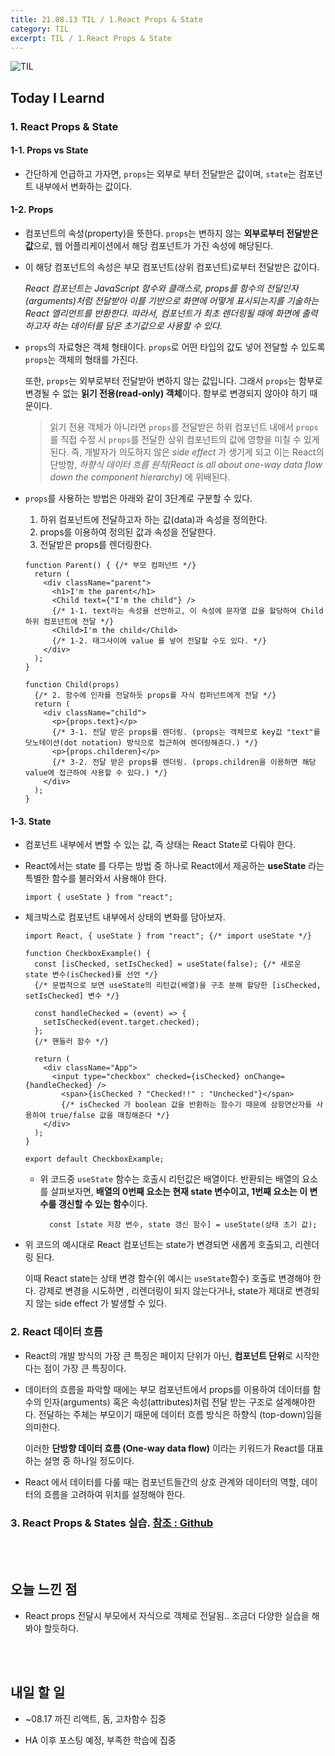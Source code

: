 ```yaml
---
title: 21.08.13 TIL / 1.React Props & State
category: TIL
excerpt: TIL / 1.React Props & State
---
```


![TIL](https://user-images.githubusercontent.com/83164003/127775612-7464075f-89e7-478e-82ee-dc1c2710a125.jpeg)
## Today I Learnd
### 1. React Props & State
#### 1-1. Props vs State
- 간단하게 언급하고 가자면, `props`는 외부로 부터 전달받은 값이며, `state`는 컴포넌트 내부에서 변화하는 값이다.

#### 1-2. Props
- 컴포넌트의 속성(property)을 뜻한다. `props`는 변하지 않는 **외부로부터 전달받은 값**으로, 웹 어플리케이션에서 해당 컴포넌트가 가진 속성에 해당된다.

- 이 해당 컴포넌트의 속성은 부모 컴포넌트(상위 컴포넌트)로부터 전달받은 값이다.

  *React 컴포넌트는 JavaScript 함수와 클래스로, props를 함수의 전달인자(arguments)처럼 전달받아 이를 기반으로 화면에 어떻게 표시되는지를 기술하는 React 엘리먼트를 반환한다. 따라서, 컴포넌트가 최초 렌더링될 때에 화면에 출력하고자 하는 데이터를 담은 초기값으로 사용할 수 있다.*

- `props`의 자료형은 객체 형태이다. `props`로 어떤 타입의 값도 넣어 전달할 수 있도록 `props`는 객체의 형태를 가진다.

  또한, `props`는 외부로부터 전달받아 변하지 않는 값입니다. 그래서 `props`는 함부로 변경될 수 없는 **읽기 전용(read-only) 객체**이다. 함부로 변경되지 않아야 하기 때문이다.

  > 읽기 전용 객체가 아니라면 `props`를 전달받은 하위 컴포넌트 내에서 `props` 를 직접 수정 시 `props`를 전달한 상위 컴포넌트의 값에 영향을 미칠 수 있게 된다. 즉, 개발자가 의도하지 않은 *side effect* 가 생기게 되고 이는 React의 단방향, *하향식 데이터 흐름 원칙(React is all about one-way data flow down the component hierarchy)* 에 위배된다.

- `props`를 사용하는 방법은 아래와 같이 3단계로 구분할 수 있다.

  1. 하위 컴포넌트에 전달하고자 하는 값(data)과 속성을 정의한다.
  2. props를 이용하여 정의된 값과 속성을 전달한다.
  3. 전달받은 props를 렌더링한다.



  ```react
  function Parent() { {/* 부모 컴퍼넌트 */}
    return (
      <div className="parent">
        <h1>I'm the parent</h1>
        <Child text={"I'm the child"} /> 
        {/* 1-1. text라는 속성을 선언하고, 이 속성에 문자열 값을 할당하여 Child 하위 컴포넌트에 전달 */}
        <Child>I'm the child</Child> 
        {/* 1-2. 태그사이에 value 를 넣어 전달할 수도 있다. */}
      </div>
    );
  }

  function Child(props) 
	{/* 2. 함수에 인자를 전달하듯 props를 자식 컴퍼넌트에게 전달 */}
    return (
      <div className="child">
        <p>{props.text}</p>
        {/* 3-1. 전달 받은 props를 렌더링. (props는 객체므로 key값 "text"를 닷노테이션(dot notation) 방식으로 접근하여 렌더링해준다.) */}
        <p>{props.childeren}</p>
        {/* 3-2. 전달 받은 props를 렌더링. (props.children을 이용하면 해당 value에 접근하여 사용할 수 있다.) */}
      </div>
    );
  }
  ```

#### 1-3. State
- 컴포넌트 내부에서 변할 수 있는 값, 즉 상태는 React State로 다뤄야 한다.

- React에서는 state 를 다루는 방법 중 하나로 React에서 제공하는 **useState** 라는 특별한 함수를 불러와서 사용해야 한다. 

  ```react
  import { useState } from "react";
	```
	
- 체크박스로 컴포넌트 내부에서 상태의 변화를 담아보자.

  ```react
  import React, { useState } from "react"; {/* import useState */}

  function CheckboxExample() {
    const [isChecked, setIsChecked] = useState(false); {/* 새로운 state 변수(isChecked)를 선언 */}
    {/* 문법적으로 보면 useState의 리턴값(배열)을 구조 분해 할당한 [isChecked, setIsChecked] 변수 */}

    const handleChecked = (event) => {
      setIsChecked(event.target.checked);
    };
    {/* 핸들러 함수 */}

    return (
      <div className="App">
        <input type="checkbox" checked={isChecked} onChange={handleChecked} />
          <span>{isChecked ? "Checked!!" : "Unchecked"}</span>
          {/* isChecked 가 boolean 값을 반환하는 함수기 때문에 삼항연산자를 사용하여 true/false 값을 매칭해준다 */}
      </div>
    );
  }

  export default CheckboxExample;
	```

  - 위 코드중 `useState` 함수는 호출시 리턴값은 배열이다. 반환되는 배열의 요소를 살펴보자면, **배열의 0번째 요소는 현재 state 변수이고, 1번째 요소는 이 변수를 갱신할 수 있는 함수**이다.

    ```react
	  const [state 저장 변수, state 갱신 함수] = useState(상태 초기 값);
	  ```
		
- 위 코드의 예시대로 React 컴포넌트는 state가 변경되면 새롭게 호출되고, 리렌더링 된다. 

    이때 React state는 상태 변경 함수(위 예시는 `useState`함수) 호출로 변경해야 한다. 강제로 변경을 시도하면 , 리렌더링이 되지 않는다거나, state가 제대로 변경되지 않는 side effect 가 발생할 수 있다.


### 2. React 데이터 흐름
- React의 개발 방식의 가장 큰 특징은 페이지 단위가 아닌, **컴포넌트 단위**로 시작한다는 점이 가장 큰 특징이다.

- 데이터의 흐름을 파악할 때에는 부모 컴포넌트에서 props를 이용하여 데이터를 함수의 인자(arguments) 혹은 속성(attributes)처럼 전달 받는 구조로 설계해야한다. 전달하는 주체는 부모이기 때문에 데이터 흐름 방식은 하향식 (top-down)임을 의미한다.

  이러한 **단방향 데이터 흐름 (One-way data flow)** 이라는 키워드가 React를 대표하는 설명 중 하나일 정도이다. 

- React 에서 데이터를 다룰 때는 컴포넌트들간의 상호 관계와 데이터의 역할, 데이터의 흐름을 고려하여 위치를 설정해야 한다.

### 3. React Props & States 실습. <a href="https://github.com/JH8459/im-sprint-react-twittler-state-props" target="_blank">참조 : Github</a>
	
	
<br>
<br>

## 오늘 느낀 점
- React props 전달시 부모에서 자식으로 객체로 전달됨.. 조금더 다양한 실습을 해봐야 할듯하다.

<br>
<br>

## 내일 할 일
- ~08.17 까진 리액트, 돔, 고차함수 집중

- HA 이후 포스팅 예정, 부족한 학습에 집중
